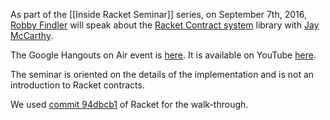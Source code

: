 As part of the [[Inside Racket Seminar]] series, on September 7th, 2016, [Robby Findler](https://www.eecs.northwestern.edu/~robby/) will speak about the [Racket Contract system](https://github.com/racket/racket/tree/master/racket/collects/racket/contract) library with [Jay McCarthy](http://jeapostrophe.github.io).

The Google Hangouts on Air event is [here](https://plus.google.com/events/ca6nh577aoon86pdvqov13il9fk). It is available on YouTube [here](https://www.youtube.com/watch?v=eUsDKbKtrLs).

The seminar is oriented on the details of the implementation and is not an introduction to Racket contracts.

We used [commit 94dbcb1](https://github.com/racket/typed-racket/commit/94dbcb12dc5bb33f78f749f4277d1a9e9f17af4b) of Racket for the walk-through.